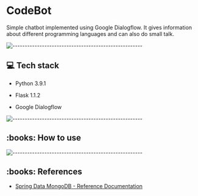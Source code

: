 # CodeBot

Simple chatbot implemented using Google Dialogflow. It gives information about different programming languages and can also do small talk.

![-----------------------------------------------------](https://raw.githubusercontent.com/andreasbm/readme/master/assets/lines/rainbow.png)
<h2> 💻 Tech stack</h2>
<ul>
  <li>
    <p>Python 3.9.1</p>
  </li>
  <li>
    <p>Flask 1.1.2</p>
  </li>
  <li>
    <p>Google Dialogflow</p>
  </li>
</ul>

![-----------------------------------------------------](https://raw.githubusercontent.com/andreasbm/readme/master/assets/lines/rainbow.png)

<h2> :books: How to use </h2>



![-----------------------------------------------------](https://raw.githubusercontent.com/andreasbm/readme/master/assets/lines/rainbow.png)

<h2> :books: References</h2>
<ul>
  <li>
    <p><a href="https://docs.spring.io/spring-data/mongodb/docs/current/reference/html/#reference">Spring Data MongoDB - Reference Documentation</a></p>
  </li>
</ul>
